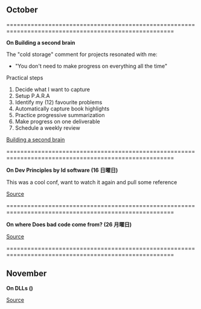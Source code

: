 ## October

======================================================================================================

**On Building a second brain** 

The "cold storage" comment for projects resonated with me:
- "You don't need to make progress on everything all the time"

Practical steps
1. Decide what I want to capture
2. Setup P.A.R.A
3. Identify my (12) favourite problems
4. Automatically capture book highlights
5. Practice progressive summarization
6. Make progress on one deliverable
7. Schedule a weekly review

[Building a second
brain](https://www.audible.com/pd/Building-a-Second-Brain-Audiobook/B09MGHPVP4)

======================================================================================================

**On Dev Principles by Id software (16 日曜日)**

This was a cool conf, want to watch it again and pull some reference

[Source](https://www.youtube.com/watch?v=IzqdZAYcwfY)

======================================================================================================

**On where Does bad code come from? (26 月曜日)**

[Source](https://www.youtube.com/watch?v=7YpFGkG-u1w)

======================================================================================================

## November

**On DLLs ()**

[Source](https://www.youtube.com/watch?v=JPQWQfDhICA)
